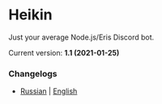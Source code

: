 # Heikin
Just your average Node.js/Eris Discord bot.

Current version: **1.1 (2021-01-25)**

### Changelogs
* [Russian](CHANGELOG_ru.md) | [English](CHANGELOG_en.md)